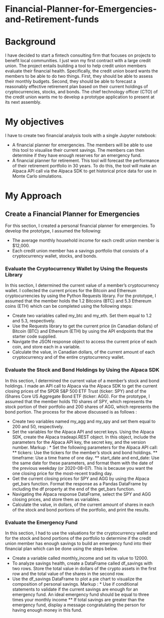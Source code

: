 # Financial-Planner-for-Emergencies-and-Retirement-funds
# Background

I have decided to start a fintech consulting firm that focuses on projects to benefit local communities. I just won my first contract with a large credit union. The project entails building a tool to help credit union members evaluate their financial health. Specifically, the credit union board wants the members to be able to do two things. First, they should be able to assess their monthly budgets. Second, they should be able to forecast a reasonably effective retirement plan based on their current holdings of cryptocurrencies, stocks, and bonds. The chief technology officer (CTO) of the credit union wants me to develop a prototype application to present at its next assembly.

# My objectives

 I have to create two financial analysis tools with a single Jupyter notebook:
* A financial planner for emergencies. The members will be able to use this tool to visualise their current savings. The members can then determine if they have enough reserves for an emergency fund.
 * A financial planner for retirement. This tool will forecast the performance of their retirement portfolio in 30 years. To do this, the tool will make an Alpaca API call via the Alpaca SDK to get historical price data for use in Monte Carlo simulations.

# My Approach

## Create a Financial Planner for Emergencies

For this section, I created a personal financial planner for emergencies. To develop the prototype, I assumed the following:
* The average monthly household income for each credit union member is $12,000.
* Each credit union member has a savings portfolio that consists of a cryptocurrency wallet, stocks, and bonds.

### Evaluate the Cryptocurrency Wallet by Using the Requests Library
In this section, I determined the current value of a member’s cryptocurrency wallet. I collected the current prices for the Bitcoin and Ethereum cryptocurrencies by using the Python Requests library. For the prototype, I assumed that the member holds the 1.2 Bitcoins (BTC) and 5.3 Ethereum coins (ETH) which can be completed using the following steps:
* Create two variables called my_btc and my_eth. Set them equal to 1.2 and 5.3, respectively.
* Use the Requests library to get the current price (in Canadian dollars) of Bitcoin (BTC) and Ethereum (ETH) by using the API endpoints that the starter code supplied.
* Navigate the JSON response object to access the current price of each coin, and store each in a variable.
* Calculate the value, in Canadian dollars, of the current amount of each cryptocurrency and of the entire cryptocurrency wallet.

### Evaluate the Stock and Bond Holdings by Using the Alpaca SDK
In this section, I determined the current value of a member’s stock and bond holdings. I made an API call to Alpaca via the Alpaca SDK to get the current closing prices of the SPDR S&P 500 ETF Trust (ticker: SPY) and of the iShares Core US Aggregate Bond ETF (ticker: AGG). For the prototype, I  assumed that the member holds 110 shares of SPY, which represents the stock portion of their portfolio and 200 shares of AGG, which represents the bond portion. The process for the above discussed is as follows : 
* Create two variables named my_agg and my_spy and set them equal to 200 and 50, respectively.
* Set the variables for the Alpaca API and secret keys. Using the Alpaca SDK, create the Alpaca tradeapi.REST object. In this object, include the parameters for the Alpaca API key, the secret key, and the version number.
Markup : * Set the following parameters for the Alpaca API call:
** tickers: Use the tickers for the member’s stock and bond holdings.
** timeframe: Use a time frame of one day.
** start_date and end_date: Use the same date for these parameters, and format them with the date of the previous weekday (or 2020-08-07). This is because you want the one closing price for the most-recent trading day.
* Get the current closing prices for SPY and AGG by using the Alpaca get_bars function. Format the response as a Pandas DataFrame by including the df property at the end of the get_bars function.
* Navigating the Alpaca response DataFrame, select the SPY and AGG closing prices, and store them as variables.
* Calculate the value, in dollars, of the current amount of shares in each of the stock and bond portions of the portfolio, and print the results.
### Evaluate the Emergency Fund
In this section, I had to use the valuations for the cryptocurrency wallet and for the stock and bond portions of the portfolio to determine if the credit union member has enough savings to build an emergency fund into their financial plan which can be done using the steps below.
* Create a variable called monthly_income and set its value to 12000.
* To analyze savings health, create a DataFrame called df_savings with two rows. Store the total value in dollars of the crypto assets in the first row and the total value of the shares in the second row.
* Use the df_savings DataFrame to plot a pie chart to visualize the composition of personal savings.
Markup : * Use if conditional statements to validate if the current savings are enough for an emergency fund. An ideal emergency fund should be equal to three times your monthly income
** If total savings are greater than the emergency fund, display a message congratulating the person for having enough money in this fund.



